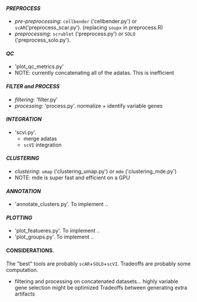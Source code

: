

#### _PREPROCESS_
- _pre-preprocessing_: `cellbender` ('cellbender.py') or `scAR`('preprocess_scar.py').  (replacing `soupx` in preprocess.R)
- _preprocessing_: `scrublet` ('preprocess.py') or `SOLO` ('preprocess_solo.py'). 

#### _QC_
- 'plot_qc_metrics.py'
- NOTE:  currently concatenating all of the adatas.  This is inefficient

#### _FILTER and PROCESS_
- _filtering_: 'filter.py'
- _processing_: 'process.py'.  normalize + identify variable genes

#### _INTEGRATION_
- 'scvi.py'.  
    - merge adatas
    - `scVI` integration 

#### _CLUSTERING_
- _clustering_: `umap` ('clustering_umap.py') or `mde` ('clustering_mde.py')
- NOTE:  mde is super fast and efficient on a GPU

#### _ANNOTATION_
- 'annotate_clusters.py'.  To implement ..

#### _PLOTTING_
- 'plot_featueres.py'.  To implement ..
- 'plot_groups.py'.  To implement ..




#### CONSIDERATIONS.
The "best" tools are probably `scAR`+`SOLO`+`scVI`.  Tradeoffs are probably some computation.

- filtering and processing on concatenated datasets... highly variable gene selection might be optimized
Tradeoffs between generating extra artifacts 

